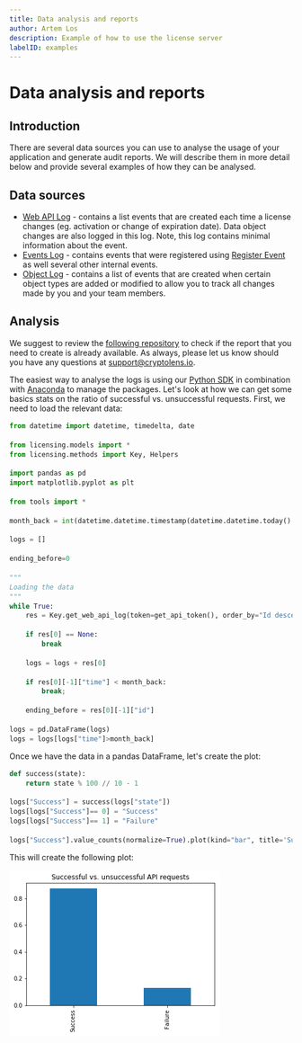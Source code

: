 ```yaml
---
title: Data analysis and reports
author: Artem Los
description: Example of how to use the license server
labelID: examples
---
```


# Data analysis and reports

## Introduction

There are several data sources you can use to analyse the usage of your application and generate audit reports. We will describe them in more detail below and provide several examples of how they can be analysed.

## Data sources

* [Web API Log](https://app.cryptolens.io/docs/api/v3/model/WebAPILog) - contains a list events that are created each time a license changes (eg. activation or change of expiration date). Data object changes are also logged in this log. Note, this log contains minimal information about the event. 
* [Events Log](https://app.cryptolens.io/docs/api/v3/model/EventObject) - contains events that were registered using [Register Event](https://app.cryptolens.io/docs/api/v3/RegisterEvent) as well several other internal events.
* [Object Log](https://app.cryptolens.io/docs/api/v3/model/ObjectLog) - contains a list of events that are created when certain object types are added or modified to allow you to track all changes made by you and your team members.

## Analysis

We suggest to review the [following repository](https://github.com/Cryptolens/reporting-tools) to check if the report that you need to create is already available. As always, please let us know should you have any questions at [support@cryptolens.io](mailto:support@cryptolens.io).

The easiest way to analyse the logs is using our [Python SDK](https://github.com/Cryptolens/cryptolens-python) in combination with [Anaconda](https://www.anaconda.com/) to manage the packages. Let's look at how we can get some basics stats on the ratio of successful vs. unsuccessful requests. First, we need to load the relevant data:

```python
from datetime import datetime, timedelta, date

from licensing.models import *
from licensing.methods import Key, Helpers

import pandas as pd
import matplotlib.pyplot as plt

from tools import *

month_back = int(datetime.datetime.timestamp(datetime.datetime.today() - datetime.timedelta(days=30)))

logs = []

ending_before=0

"""
Loading the data
"""
while True:
    res = Key.get_web_api_log(token=get_api_token(), order_by="Id descending", limit = 1000, ending_before=ending_before)
    
    if res[0] == None:
        break
    
    logs = logs + res[0]
    
    if res[0][-1]["time"] < month_back:
        break;
        
    ending_before = res[0][-1]["id"] 
    
logs = pd.DataFrame(logs)
logs = logs[logs["time"]>month_back]
```

Once we have the data in a pandas DataFrame, let's create the plot:

```python
def success(state):
    return state % 100 // 10 - 1

logs["Success"] = success(logs["state"])
logs[logs["Success"]== 0] = "Success"
logs[logs["Success"]== 1] = "Failure"

logs["Success"].value_counts(normalize=True).plot(kind="bar", title='Successful vs. unsuccessful API requests')
```

This will create the following plot:

![](/images/data-analysis-successfulratio.png)